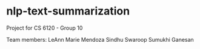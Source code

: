 # nlp-text-summarization
Project for CS 6120 - Group 10

Team members:
  LeAnn Marie Mendoza
  Sindhu Swaroop
  Sumukhi Ganesan
